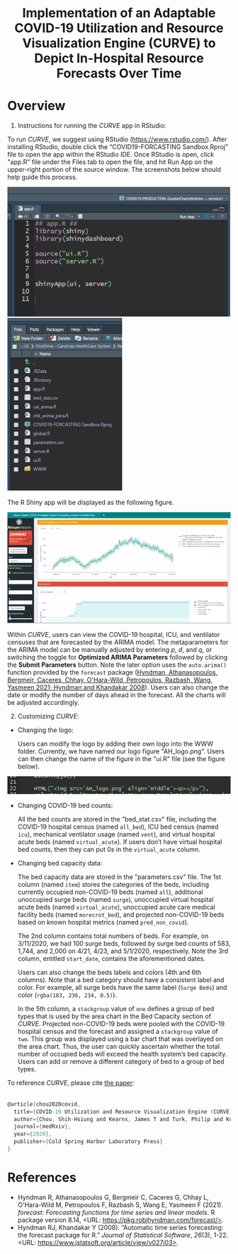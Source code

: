 <h1 align="center">Implementation of an Adaptable COVID-19 Utilization and Resource Visualization Engine (CURVE) to Depict In-Hospital Resource Forecasts Over Time</h1>

# Overview

1.	Instructions for running the *CURVE* app in RStudio:

To run *CURVE*, we suggest using RStudio (https://www.rstudio.com/). After installing RStudio, double click the “COVID19-FORCASTING Sandbox.Rproj” file to open the app within the RStudio IDE. Once RStudio is open, click "app.R" file under the Files tab to open the file, and  hit Run App on the upper-right portion of the source window. The screenshots below should help guide this process. 

![](figures/fig2.png)
![](figures/fig1.png)

The R Shiny app will be displayed as the following figure.

![](figures/fig3.png)

Within *CURVE*, users can view the COVID-19 hospital, ICU, and ventilator censuses that are forecasted by the ARIMA model. The metaparameters for the ARIMA model can be manually adjusted by entering *p*, *d*, and *q*, or switching the toggle for **Optimized ARIMA Parameters** followed by clicking the **Submit Parameters** button. Note the later option uses the `auto.arima()` function provided by the `forecast` package 
([Hyndman, Athanasopoulos, Bergmeir, Caceres, Chhay, O'Hara-Wild, Petropoulos, Razbash, Wang, Yasmeen 2021; Hyndman and Khandakar 2008](#my-refs)). Users can also change the date or modify the number of days ahead in the forecast. All the charts will be adjusted accordingly. 

2.	Customizing *CURVE*:

  - Changing the logo: 
    
    Users can modify the logo by adding their own logo into the WWW folder. Currently, we have named our logo figure "AH_logo.png". Users can then change the name of the figure in the "ui.R" file (see the figure below).
    
  ![](figures/fig4.png)  
  
  - Changing COVID-19 bed counts:

    All the bed counts are stored in the "bed_stat.csv" file, including the COVID-19 hospital census (named `all_bed`), ICU bed census (named `icu`), mechanical ventilator usage (named `vent`), and virtual hospital acute beds (named `virtual_acute`). If users don’t have virtual hospital bed counts, then they can put 0s in the `virtual_acute` column.
    
  - Changing bed capacity data:
  
    The bed capacity data are stored in the "parameters.csv" file. The 1st column (named `item`) stores the categories of the beds, including currently occupied non-COVID-19 beds (named `all`), additional unoccupied surge beds (named `surge`), unoccupied virtual hospital acute beds (named `virtual_acute`), unoccupied acute care medical facility beds (named `morecrot_bed`), and projected non-COVID-19 beds based on known hospital metrics (named `pred_non_covid`).
    
    The 2nd column contains total numbers of beds. For example, on 3/11/2020, we had 100 surge beds, followed by surge bed counts of 583, 1,744, and 2,000 on 4/21, 4/23, and 5/1/2020, respectively. Note the 3rd column, entitled `start_date`, contains the aforementioned dates.
    
    Users can also change the beds labels and colors (4th and 6th columns). Note that a bed category should have a consistent label and color. For example, all surge beds have the same label (`Surge Beds`) and color (`rgba(183, 236, 234, 0.5)`).  
    
    In the 5th column, a `stackgroup` value of `one` defines a group of bed types that is used by the area chart in the Bed Capacity section of *CURVE*. Projected non-COVID-19 beds were pooled with the COVID-19 hospital census and the forecast and assigned a `stackgroup` value of `two`. This group was displayed using a bar chart that was overlayed on the area chart. Thus, the user can quickly ascertain whether the total number of occupied beds will exceed the health system’s bed capacity. Users can add or remove a different category of bed to a group of bed types. 

To reference *CURVE*, please cite [the paper](https://www.medrxiv.org/content/10.1101/2020.05.01.20087973v1):
```c

@article{chou2020covid,
  title={COVID-19 Utilization and Resource Visualization Engine (CURVE) to Forecast In-Hospital Resources},
  author={Chou, Shih-Hsiung and Kearns, James T and Turk, Philip and Kowalkowski, Marc and Roberge, Jason and Priem, Jennifer S and Taylor, Yhenneko J and Burns, Ryan and Palmer, Pooja and McWilliams, Andrew D},
  journal={medRxiv},
  year={2020},
  publisher={Cold Spring Harbor Laboratory Press}
}
```

# <a id="my-refs"></a> References

- Hyndman R, Athanasopoulos G, Bergmeir C, Caceres G, Chhay L, O'Hara-Wild M,
Petropoulos F, Razbash S, Wang E, Yasmeen F (2021). _forecast: Forecasting functions
for time series and linear models_. R package version 8.14, <URL:
https://pkg.robjhyndman.com/forecast/>.
- Hyndman RJ, Khandakar Y (2008). “Automatic time series forecasting: the forecast
package for R.” _Journal of Statistical Software_, *26*(3), 1-22. <URL:
https://www.jstatsoft.org/article/view/v027i03>.


